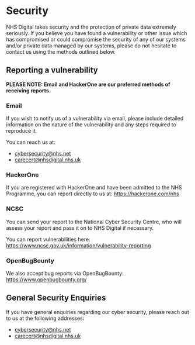 # Security

NHS Digital takes security and the protection of private data extremely
seriously. If you believe you have found a vulnerability or other issue which
has compromised or could compromise the security of any of our systems and/or
private data managed by our systems, please do not hesitate to contact us using
the methods outlined below.

## Reporting a vulnerability
**PLEASE NOTE: Email and HackerOne are our preferred methods of receiving
reports.**

### Email
If you wish to notify us of a vulnerability via email, please include detailed
information on the nature of the vulnerability and any steps required to
reproduce it.

You can reach us at:
* cybersecurity@nhs.net
* carecert@nhsdigital.nhs.uk

### HackerOne
If you are registered with HackerOne and have been admitted to the NHS
Programme, you can report directly to us at: https://hackerone.com/nhs

### NCSC
You can send your report to the National Cyber Security Centre, who will assess
your report and pass it on to NHS Digital if necessary.

You can report vulnerabilities here:
https://www.ncsc.gov.uk/information/vulnerability-reporting

### OpenBugBounty
We also accept bug reports via OpenBugBounty: https://www.openbugbounty.org/

## General Security Enquiries
If you have general enquiries regarding our cyber security, please reach out
to us at the following addresses:
* cybersecurity@nhs.net
* carecert@nhsdigital.nhs.uk
